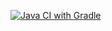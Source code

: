 [![Java CI with Gradle](https://github.com/Mifalem/Patterns2/actions/workflows/gradle.yml/badge.svg)](https://github.com/Mifalem/Patterns2/actions/workflows/gradle.yml)